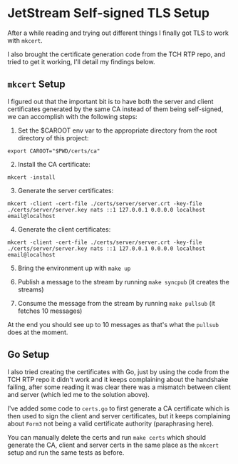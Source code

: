 # JetStream Self-signed TLS Setup

After a while reading and trying out different things I finally got TLS to work with `mkcert`.

I also brought the certificate generation code from the TCH RTP repo, and tried to get it working, I'll detail my findings below.

## `mkcert` Setup

I figured out that the important bit is to have both the server and client certificates generated by the same CA instead of them being self-signed, we can accomplish with the following steps:

1. Set the $CAROOT env var to the appropriate directory from the root directory of this project:

```
export CAROOT="$PWD/certs/ca"
```

2. Install the CA certificate:

```
mkcert -install
```

3. Generate the server certificates:

```
mkcert -client -cert-file ./certs/server/server.crt -key-file ./certs/server/server.key nats ::1 127.0.0.1 0.0.0.0 localhost email@localhost
```

4. Generate the client certificates:

```
mkcert -client -cert-file ./certs/server/server.crt -key-file ./certs/server/server.key nats ::1 127.0.0.1 0.0.0.0 localhost email@localhost
```

5. Bring the environment up with `make up`

6. Publish a message to the stream by running `make syncpub` (it creates the streams)

7. Consume the message from the stream by running `make pullsub` (it fetches 10 messages)

At the end you should see up to 10 messages as that's what the `pullsub` does at the moment.

## Go Setup

I also tried creating the certificates with Go, just by using the code from the TCH RTP repo it didn't work and it keeps complaining about the handshake failing, after some reading it was clear there was a mismatch between client and server (which led me to the solution above).

I've added some code to `certs.go` to first generate a CA certificate which is then used to sign the client and server certificates, but it keeps complaining about `Form3` not being a valid certificate authority (paraphrasing here).

You can manually delete the certs and run `make certs` which should generate the CA, client and server certs in the same place as the `mkcert` setup and run the same tests as before.